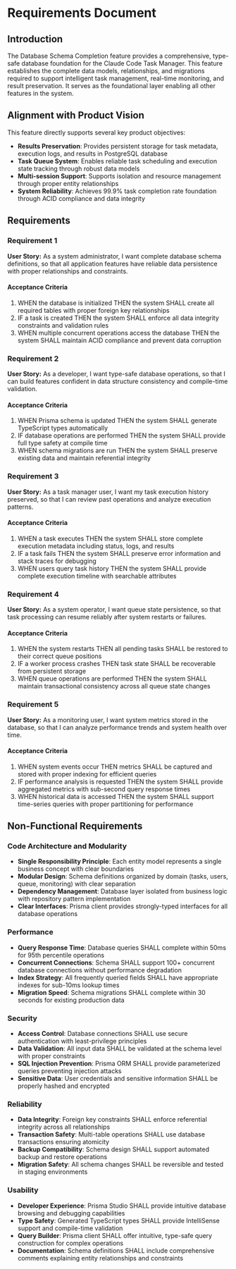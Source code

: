 # Requirements Document

## Introduction

The Database Schema Completion feature provides a comprehensive, type-safe database foundation for the Claude Code Task Manager. This feature establishes the complete data models, relationships, and migrations required to support intelligent task management, real-time monitoring, and result preservation. It serves as the foundational layer enabling all other features in the system.

## Alignment with Product Vision

This feature directly supports several key product objectives:
- **Results Preservation**: Provides persistent storage for task metadata, execution logs, and results in PostgreSQL database
- **Task Queue System**: Enables reliable task scheduling and execution state tracking through robust data models
- **Multi-session Support**: Supports isolation and resource management through proper entity relationships
- **System Reliability**: Achieves 99.9% task completion rate foundation through ACID compliance and data integrity

## Requirements

### Requirement 1

**User Story:** As a system administrator, I want complete database schema definitions, so that all application features have reliable data persistence with proper relationships and constraints.

#### Acceptance Criteria

1. WHEN the database is initialized THEN the system SHALL create all required tables with proper foreign key relationships
2. IF a task is created THEN the system SHALL enforce all data integrity constraints and validation rules
3. WHEN multiple concurrent operations access the database THEN the system SHALL maintain ACID compliance and prevent data corruption

### Requirement 2

**User Story:** As a developer, I want type-safe database operations, so that I can build features confident in data structure consistency and compile-time validation.

#### Acceptance Criteria

1. WHEN Prisma schema is updated THEN the system SHALL generate TypeScript types automatically
2. IF database operations are performed THEN the system SHALL provide full type safety at compile time
3. WHEN schema migrations are run THEN the system SHALL preserve existing data and maintain referential integrity

### Requirement 3

**User Story:** As a task manager user, I want my task execution history preserved, so that I can review past operations and analyze execution patterns.

#### Acceptance Criteria

1. WHEN a task executes THEN the system SHALL store complete execution metadata including status, logs, and results
2. IF a task fails THEN the system SHALL preserve error information and stack traces for debugging
3. WHEN users query task history THEN the system SHALL provide complete execution timeline with searchable attributes

### Requirement 4

**User Story:** As a system operator, I want queue state persistence, so that task processing can resume reliably after system restarts or failures.

#### Acceptance Criteria

1. WHEN the system restarts THEN all pending tasks SHALL be restored to their correct queue positions
2. IF a worker process crashes THEN task state SHALL be recoverable from persistent storage
3. WHEN queue operations are performed THEN the system SHALL maintain transactional consistency across all queue state changes

### Requirement 5

**User Story:** As a monitoring user, I want system metrics stored in the database, so that I can analyze performance trends and system health over time.

#### Acceptance Criteria

1. WHEN system events occur THEN metrics SHALL be captured and stored with proper indexing for efficient queries
2. IF performance analysis is requested THEN the system SHALL provide aggregated metrics with sub-second query response times
3. WHEN historical data is accessed THEN the system SHALL support time-series queries with proper partitioning for performance

## Non-Functional Requirements

### Code Architecture and Modularity
- **Single Responsibility Principle**: Each entity model represents a single business concept with clear boundaries
- **Modular Design**: Schema definitions organized by domain (tasks, users, queue, monitoring) with clear separation
- **Dependency Management**: Database layer isolated from business logic with repository pattern implementation
- **Clear Interfaces**: Prisma client provides strongly-typed interfaces for all database operations

### Performance
- **Query Response Time**: Database queries SHALL complete within 50ms for 95th percentile operations
- **Concurrent Connections**: Schema SHALL support 100+ concurrent database connections without performance degradation
- **Index Strategy**: All frequently queried fields SHALL have appropriate indexes for sub-10ms lookup times
- **Migration Speed**: Schema migrations SHALL complete within 30 seconds for existing production data

### Security
- **Access Control**: Database connections SHALL use secure authentication with least-privilege principles
- **Data Validation**: All input data SHALL be validated at the schema level with proper constraints
- **SQL Injection Prevention**: Prisma ORM SHALL provide parameterized queries preventing injection attacks
- **Sensitive Data**: User credentials and sensitive information SHALL be properly hashed and encrypted

### Reliability
- **Data Integrity**: Foreign key constraints SHALL enforce referential integrity across all relationships
- **Transaction Safety**: Multi-table operations SHALL use database transactions ensuring atomicity
- **Backup Compatibility**: Schema design SHALL support automated backup and restore operations
- **Migration Safety**: All schema changes SHALL be reversible and tested in staging environments

### Usability
- **Developer Experience**: Prisma Studio SHALL provide intuitive database browsing and debugging capabilities
- **Type Safety**: Generated TypeScript types SHALL provide IntelliSense support and compile-time validation
- **Query Builder**: Prisma client SHALL offer intuitive, type-safe query construction for complex operations
- **Documentation**: Schema definitions SHALL include comprehensive comments explaining entity relationships and constraints